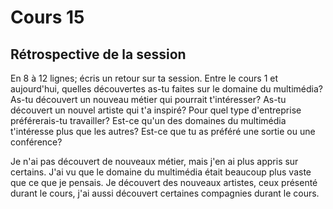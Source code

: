 # Cours 15
## Rétrospective de la session

En 8 à 12 lignes; écris un retour sur ta session. Entre le cours 1 et aujourd'hui, quelles découvertes as-tu faites sur le domaine du multimédia? As-tu découvert un nouveau métier qui pourrait t'intéresser? As-tu découvert un nouvel artiste qui t'a inspiré? Pour quel type d'entreprise préférerais-tu travailler? Est-ce qu'un des domaines du multimédia t'intéresse plus que les autres? Est-ce que tu as préféré une sortie ou une conférence? 


Je n'ai pas découvert de nouveaux métier, mais j'en ai plus appris sur certains. J'ai vu que le domaine du multimédia était beaucoup plus vaste que ce que je pensais. Je découvert des nouveaux artistes, ceux présenté durant le cours, j'ai aussi découvert certaines compagnies durant le cours. 
